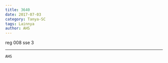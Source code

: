 ```yaml
---
title: 3640
date: 2017-07-03
category: Tanya-SC
tags: Lainnya
author: AHS
---
```


reg 008 sse 3

---



`AHS`
